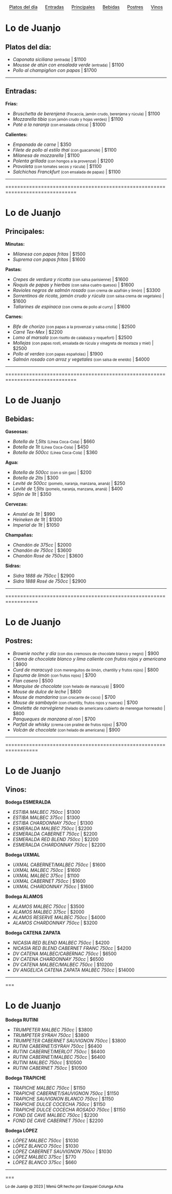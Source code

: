<div id="links" class="no-print" style="display: flex; justify-content: space-around;">
<a href="#especiales" style="text-decoration: none; color: black; cursor: pointer; border-bottom: 1px solid; width: fit-content;">Platos del día</a>
<a href="#entradas" style="text-decoration: none; color: black; cursor: pointer; border-bottom: 1px solid; width: fit-content;">Entradas</a>
<a href="#principales" style="text-decoration: none; color: black; cursor: pointer; border-bottom: 1px solid; width: fit-content;">Principales</a>
<a href="#bebidas" style="text-decoration: none; color: black; cursor: pointer; border-bottom: 1px solid; width: fit-content;">Bebidas</a>
<a href="#postres" style="text-decoration: none; color: black; cursor: pointer; border-bottom: 1px solid; width: fit-content;">Postres</a>
<a href="#vinos" style="text-decoration: none; color: black; cursor: pointer; border-bottom: 1px solid; width: fit-content;">Vinos</a>
</div>


Lo de Juanjo
=============


 Platos del día: <span id="especiales"></span>
 ----------


 - *Caponata siciliana* <small>(entrada)</small> | $1100
 - *Mousse de atún con ensalada verde* <small>(entrada)</small> | $1100
 - *Pollo al champigñon con papas* | $1700

---

 Entradas: <span id="entradas"></span>
 ---------


 **Frías:**

 - *Bruschetta de berenjena* <small>(Focaccia, jamón crudo, berenjena y rúcula)</small> | $1100
 - *Mozzarella tibia* <small>(con jamón crudo y hojas verdes)</small> | $1100
 - *Paté a la naranja* <small>(con ensalada cítrica)</small> | $1000


 **Calientes:**

 - *Empanada de carne* | $350
 - *Filete de pollo al estilo thai* <small>(con guacamole)</small> | $1100
 - *Milanesa de mozzarella* | $1100
 - *Polenta grillada* <small>(con hongos a la provenzal)</small> | $1200
 - *Provoleta* <small>(con tomates secos y rúcula)</small> | $1100
 - *Salchichas Franckfurt* <small>(con ensalada de papas)</small> | $1100

---

==============================================================================

<h1 class="si-print"><a name="lo-de-juanjo" class="anchor" href="#lo-de-juanjo"></a>Lo de Juanjo</h1><p class="empty-line"></p>

 Principales: <span id="principales"></span>
 ------------


 **Minutas:**

 - *Milanesa con papas fritas* | $1500
 - *Suprema con papas fritas* | $1600


 **Pastas:** 

 - *Crepes de verdura y ricotta* <small>(con salsa parisienne)</small> | $1600
 - *Ñoquis de papas y hierbas* <small>(con salsa cuatro quesos)</small> | $1600
 - *Ravioles negros de salmón rosado* <small>(con crema de azafrán y limón)</small> | $3300
 - *Sorrentinos de ricota, jamón crudo y rúcula* <small>(con salsa crema de vegetales)</small> | $1600
 - *Tallarines de espinaca* <small>(con crema de pollo al curry)</small> | $1600


 **Carnes:** 

 - *Bife de chorizo* <small>(con papas a la provenzal y salsa criolla)</small> | $2500
 - *Carré Tex-Mex* | $2200
 - *Lomo al marsala* <small>(con risotto de calabaza y roquefort)</small> | $2500
 - *Mollejas* <small>(con papas rosti, ensalada de rúcula y vinagreta de mostaza y miel)</small> | $2500
 - *Pollo al verdeo* <small>(con papas españolas)</small> | $1900
 - *Salmón rosado con arroz y vegetales* <small>(con salsa de eneldo)</small> | $4000

---

==============================================================================

<h1 class="si-print"><a name="lo-de-juanjo" class="anchor" href="#lo-de-juanjo"></a>Lo de Juanjo</h1><p class="empty-line"></p>

 Bebidas: <span id="bebidas"></span>
 --------


 **Gaseosas:** 

 - *Botella de 1,5lts* <small>(Línea Coca-Cola)</small> | $660
 - *Botella de 1lt* <small>(Línea Coca-Cola)</small> | $450
 - *Botella de 500cc* <small>(Línea Coca-Cola)</small> | $360


 **Agua:**

 - *Botella de 500cc* <small>(con o sin gas)</small> | $200
 - *Botella de 2lts* | $300
 - *Levité de 500cc* <small>(pomelo, naranja, manzana, ananá)</small> | $250
 - *Levité de 1,5lts* <small>(pomelo, naranja, manzana, ananá)</small> | $400
 - *Sifón de 1lt* | $350


 **Cervezas:**

 - *Amstel de 1lt* | $990
 - *Heineken de 1lt* | $1300
 - *Imperial de 1lt* | $1050


 **Champañas:**

 - *Chandón de 375cc* | $2000
 - *Chandón de 750cc* | $3600
 - *Chandón Rosé de 750cc* | $3600


 **Sidras:**

 - *Sidra 1888 de 750cc* | $2900
 - *Sidra 1888 Rosé de 750cc* | $2900

---

=================================================================

<h1 class="si-print"><a name="lo-de-juanjo" class="anchor" href="#lo-de-juanjo"></a>Lo de Juanjo</h1><p class="empty-line"></p>

 Postres: <span id="postres"></span>
 --------


 - *Brownie noche y día* <small>(con dos cremosos de chocolate blanco y negro)</small> | $900
 - *Crema de chocolate blanco y lima caliente con frutos rojos y americana* | $900
 - *Curd de maracuyá* <small>(con merenguitos de limón, chantilly y frutos rojos)</small> | $800
 - *Espuma de limón* <small>(con frutos rojos)</small> | $700
 - *Flan casero* | $500
 - *Marquise de chocolate* <small>(con helado de maracuyá)</small> | $900
 - *Mouse de dulce de leche* | $800
 - *Mouse de mandarina* <small>(con crocante de coco)</small> | $700
 - *Mouse de sambayón* <small>(con chantilly, frutos rojos y nueces)</small> | $700
 - *Omelette de norvégiene* <small>(helado de americana cubierto de merengue horneado)</small> | $800
 - *Panqueques de manzana al ron* | $700
 - *Parfait de whisky* <small>(crema con praliné de frutos rojos)</small> | $700
 - *Volcán de chocolate* <small>(con helado de americana)</small> | $900

---

=================================================================

<h1 class="si-print"><a name="lo-de-juanjo" class="anchor" href="#lo-de-juanjo"></a>Lo de Juanjo</h1><p class="empty-line"></p>

 Vinos: <span id="vinos"></span>
 -----


 **Bodega ESMERALDA**

 - *ESTIBA MALBEC 750cc* | $1300
 - *ESTIBA MALBEC 375cc* | $1300
 - *ESTIBA CHARDONNAY 750cc* | $1300
 - *ESMERALDA MALBEC 750cc* | $2200
 - *ESMERALDA CABERNET 750cc* | $2200
 - *ESMERALDA RED BLEND 750cc* | $2200
 - *ESMERALDA CHARDONNAY 750cc* | $2200


 **Bodega UXMAL**

 - *UXMAL CABERNET/MALBEC 750cc* | $1600
 - *UXMAL MALBEC 750cc* | $1600
 - *UXMAL MALBEC 375cc* | $1100
 - *UXMAL CABERNET 750cc* | $1600
 - *UXMAL CHARDONNAY 750cc* | $1600


 **Bodega ALAMOS**

 - *ALAMOS MALBEC 750cc* | $3500
 - *ALAMOS MALBEC 375cc* | $2000
 - *ALAMOS RESERVE MALBEC 750cc* | $4000
 - *ALAMOS CHARDONNAY 750cc* | $3200


 **Bodega CATENA ZAPATA**

 - *NICASIA RED BLEND MALBEC 750cc* | $4200
 - *NICASIA RED BLEND CABERNET FRANC 750cc* | $4200
 - *DV CATENA MALBEC/CABERNAC 750cc* | $6500
 - *DV CATENA CHARDONNAY 750cc* | $6500
 - *DV CATENA MALBEC/MALBEC 750cc* | $10200
 - *DV ANGELICA CATENA ZAPATA MALBEC 750cc* | $14000

---

===

<h1 class="si-print"><a name="lo-de-juanjo" class="anchor" href="#lo-de-juanjo"></a>Lo de Juanjo</h1><p class="empty-line"></p>

 **Bodega RUTINI**

 - *TRUMPETER MALBEC 750cc* | $3800
 - *TRUMPETER SYRAH 750cc* | $3800
 - *TRUMPETER CABERNET SAUVIGNON 750cc* | $3800
 - *RUTINI CABERNET/SYRAH 750cc* | $6400
 - *RUTINI CABERNET/MERLOT 750cc* | $6400
 - *RUTINI CABERNET/MALBEC 750cc* | $6400
 - *RUTINI MALBEC 750cc* | $10500
 - *RUTINI CABERNET 750cc* | $10500


 **Bodega TRAPICHE**

 - *TRAPICHE MALBEC 750cc* | $1150
 - *TRAPICHE CABERNET/SAUVIGNON 750cc* | $1150
 - *TRAPICHE SAUVIGNON BLANCO 750cc* | $1150
 - *TRAPICHE DULCE COCECHA 750cc* | $1150
 - *TRAPICHE DULCE COCECHA ROSADO 750cc* | $1150
 - *FOND DE CAVE MALBEC 750cc* | $2200
 - *FOND DE CAVE CABERNET 750cc* | $2200


 **Bodega LÓPEZ**

 - *LÓPEZ MALBEC 750cc* | $1030
 - *LÓPEZ BLANCO 750cc* | $1030
 - *LÓPEZ CABERNET SAUVIGNON 750cc* | $1030
 - *LÓPEZ MALBEC 375cc* | $770
 - *LÓPEZ BLANCO 375cc* | $660

---

===

  <footer class="no-print">
  <small><a href="https://www.instagram.com/ezzielfawst/" target="_blank" style="text-decoration: none; color: black; cursor: pointer;">Lo de Juanjo @ 2023 | Menú QR hecho por Ezequiel Colunga Acha</a></small>
  </footer>
